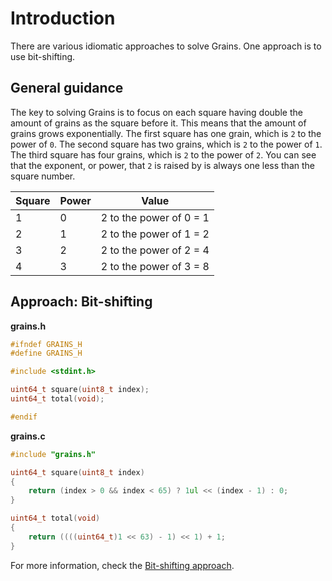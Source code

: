# Introduction

There are various idiomatic approaches to solve Grains.
One approach is to use bit-shifting.

## General guidance

The key to solving Grains is to focus on each square having double the amount of grains as the square before it.
This means that the amount of grains grows exponentially.
The first square has one grain, which is `2` to the power of `0`.
The second square has two grains, which is `2` to the power of `1`.
The third square has four grains, which is `2` to the power of `2`.
You can see that the exponent, or power, that `2` is raised by is always one less than the square number.

| Square | Power | Value                   |
| ------ | ----- | ----------------------- |
| 1      | 0     | 2 to the power of 0 = 1 |
| 2      | 1     | 2 to the power of 1 = 2 |
| 3      | 2     | 2 to the power of 2 = 4 |
| 4      | 3     | 2 to the power of 3 = 8 |

## Approach: Bit-shifting

**grains.h**

```c
#ifndef GRAINS_H
#define GRAINS_H

#include <stdint.h>

uint64_t square(uint8_t index);
uint64_t total(void);

#endif
```

**grains.c**

```c
#include "grains.h"

uint64_t square(uint8_t index)
{
    return (index > 0 && index < 65) ? 1ul << (index - 1) : 0;
}

uint64_t total(void)
{
    return ((((uint64_t)1 << 63) - 1) << 1) + 1;
}
```

For more information, check the [Bit-shifting approach][approach-bit-shifting].

[approach-bit-shifting]: https://exercism.org/tracks/c/exercises/grains/approaches/bit-shifting
